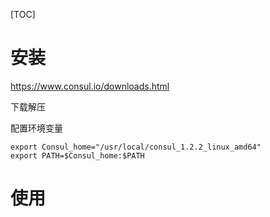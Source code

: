 [TOC]

# 安装

https://www.consul.io/downloads.html

下载解压

配置环境变量

```properties
export Consul_home="/usr/local/consul_1.2.2_linux_amd64"
export PATH=$Consul_home:$PATH
```

# 使用

